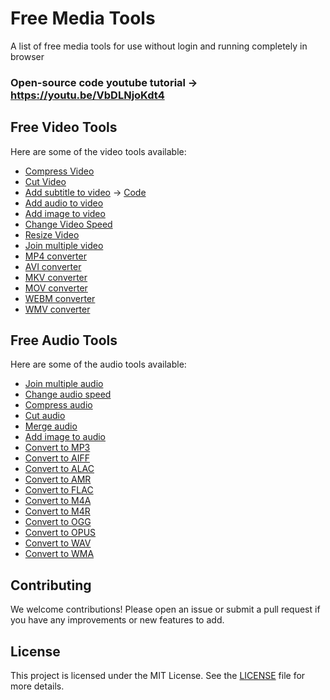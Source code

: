 # Free Media Tools
A list of free media tools for use without login and running completely in browser

### Open-source code youtube tutorial -> https://youtu.be/VbDLNjoKdt4

## Free Video Tools

Here are some of the video tools available:

- [Compress Video](https://tools.vadoo.tv/compress-video)
- [Cut Video](https://tools.vadoo.tv/cut-video)
- [Add subtitle to video](https://tools.vadoo.tv/add-subtitle-to-video) -> [Code](https://github.com/Anil-matcha/Free-Video-Tools/blob/main/Hardcode_subtitles_on_video.ipynb)
- [Add audio to video](https://tools.vadoo.tv/add-audio-to-video)
- [Add image to video](https://tools.vadoo.tv/add-image-to-video)
- [Change Video Speed](https://tools.vadoo.tv/change-video-speed)
- [Resize Video](https://tools.vadoo.tv/resize-video)
- [Join multiple video](https://tools.vadoo.tv/merge-video)
- [MP4 converter](https://tools.vadoo.tv/mp4-converter)
- [AVI converter](https://tools.vadoo.tv/avi-converter)
- [MKV converter](https://tools.vadoo.tv/mkv-converter)
- [MOV converter](https://tools.vadoo.tv/mov-converter)
- [WEBM converter](https://tools.vadoo.tv/webm-converter)
- [WMV converter](https://tools.vadoo.tv/wmv-converter)

## Free Audio Tools

Here are some of the audio tools available:

- [Join multiple audio](https://tools.vadoo.tv/merge-audio)
- [Change audio speed](https://tools.vadoo.tv/change-audio-speed)
- [Compress audio](https://tools.vadoo.tv/compress-audio)
- [Cut audio](https://tools.vadoo.tv/cut-audio)
- [Merge audio](https://tools.vadoo.tv/merge-audio)
- [Add image to audio](https://tools.vadoo.tv/add-image-to-audio)
- [Convert to MP3](https://tools.vadoo.tv/audio-converter/mp3-converter)
- [Convert to AIFF](https://tools.vadoo.tv/audio-converter/aiff-converter)
- [Convert to ALAC](https://tools.vadoo.tv/audio-converter/alac-converter)
- [Convert to AMR](https://tools.vadoo.tv/audio-converter/amr-converter)
- [Convert to FLAC](https://tools.vadoo.tv/audio-converter/flac-converter)
- [Convert to M4A](https://tools.vadoo.tv/audio-converter/m4a-converter)
- [Convert to M4R](https://tools.vadoo.tv/audio-converter/m4r-converter)
- [Convert to OGG](https://tools.vadoo.tv/audio-converter/ogg-converter)
- [Convert to OPUS](https://tools.vadoo.tv/audio-converter/opus-converter)
- [Convert to WAV](https://tools.vadoo.tv/audio-converter/wav-converter)
- [Convert to WMA](https://tools.vadoo.tv/audio-converter/wma-converter)


## Contributing

We welcome contributions! Please open an issue or submit a pull request if you have any improvements or new features to add.

## License

This project is licensed under the MIT License. See the [LICENSE](LICENSE) file for more details.
